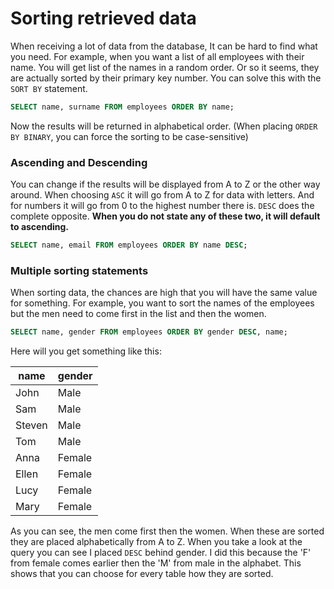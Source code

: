 # Sorting retrieved data

When receiving a lot of data from the database, It can be hard to find what you need.
For example, when you want a list of all employees with their name. You will get list of the names in a random order. 
Or so it seems, they are actually sorted by their primary key number.
You can solve this with the `SORT BY` statement.

```sql
SELECT name, surname FROM employees ORDER BY name;
```
Now the results will be returned in alphabetical order. (When placing `ORDER BY BINARY`, you can force the sorting to be case-sensitive) 

### Ascending and Descending

You can change if the results will be displayed from A to Z or the other way around. 
When choosing `ASC` it will go from A to Z for data with letters. And for numbers it will go from 0 to the highest number there is.
`DESC` does the complete opposite. **When you do not state any of these two, it will default to ascending.**

```sql
SELECT name, email FROM employees ORDER BY name DESC;
```

### Multiple sorting statements

When sorting data, the chances are high that you will have the same value for something. For example, you want to sort the names of the employees but the men need to come first in the list and then the women. 

```sql
SELECT name, gender FROM employees ORDER BY gender DESC, name;
```

Here will you get something like this:

name|gender
----|-----
John|Male
Sam|Male
Steven|Male
Tom|Male
Anna|Female
Ellen|Female
Lucy|Female
Mary|Female

As you can see, the men come first then the women. When these are sorted they are placed alphabetically from A to Z.
When you take a look at the query you can see I placed `DESC` behind gender. I did this because the 'F' from female comes earlier then the 'M' from male in the alphabet. This shows that you can choose for every table how they are sorted.





